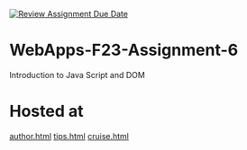 [![Review Assignment Due Date](https://classroom.github.com/assets/deadline-readme-button-24ddc0f5d75046c5622901739e7c5dd533143b0c8e959d652212380cedb1ea36.svg)](https://classroom.github.com/a/b9NC0g7h)
# WebApps-F23-Assignment-6
Introduction to Java Script and DOM



# Hosted at
[author.html](https://github.com/44-563-WebApps-F23/44563-webapps-f23-assignment6-BhanuGorantla/blob/main/author.html)
[tips.html](https://github.com/44-563-WebApps-F23/44563-webapps-f23-assignment6-BhanuGorantla/blob/main/tips.html)
[cruise.html](https://github.com/44-563-WebApps-F23/44563-webapps-f23-assignment6-BhanuGorantla/blob/main/cruise.html)